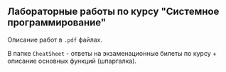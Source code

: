 
## Лабораторные работы по курсу "Системное программирование"


Описание работ в `.pdf` файлах.

В папке `CheatSheet` - ответы на экзаменационные билеты по курсу + описание основных функций (шпаргалка).


